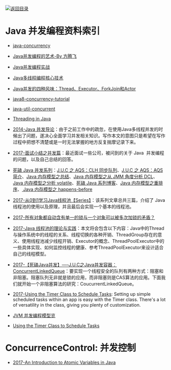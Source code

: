 [![返回目录](https://parg.co/UGo)](https://parg.co/b4z) 
 
 
# Java 并发编程资料索引


- [java-concurrency](http://tutorials.jenkov.com/java-concurrency/index.html)

- [Java并发编程的艺术-By 方腾飞]()

- [Java并发编程实战](http://book.51cto.com/art/201203/323171.htm)

- [Java多线程编程核心技术]()

- [Java并发的四种风味：Thread、Executor、ForkJoin和Actor](http://www.open-open.com/lib/view/open1421202894171.html)

- [java8-concurrency-tutorial](http://winterbe.com/posts/2015/04/07/java8-concurrency-tutorial-thread-executor-examples/)

- [java-util-concurrent](http://tutorials.jenkov.com/java-util-concurrent/index.html)

- [Threading in Java](https://medium.com/@behzodbekqodirov/threading-java-541bd986647d#.lmwvdmeje)


- [2014-Java 并发导论](http://ifeve.com/concurrency-paper/)：由于之前工作中的疏忽，在使用Java多线程并发的时候出了问题，遂决心全面学习并发相关知识。写作本文的意图只是希望在写作过程中把想不清楚或是一时无法掌握的地方反复揣摩记录下来。


- [2017-面试小结之并发篇](http://ginobefunny.com/post/java_concurrent_interview_questions/)：最近面试一些公司，被问到的关于 Java  并发编程的问题，以及自己总结的回答。

- [死磕 Java 并发系列](http://cmsblogs.com/?author=1)：[J.U.C 之 AQS：CLH 同步队列](http://cmsblogs.com/?p=2188)、[J.U.C 之 AQS：AQS 简介](http://cmsblogs.com/?p=2174)、[Java 内存模型之总结](http://cmsblogs.com/?p=2167)、[Java 内存模型之从 JMM 角度分析 DCL](http://cmsblogs.com/?p=2161)、[Java 内存模型之分析 volatile](http://cmsblogs.com/?p=2148)、[死磕 Java 系列博客](http://cmsblogs.com/?p=2122)、[Java 内存模型之重排序](http://cmsblogs.com/?p=2116)、[ Java 内存模型之 happens-before](http://cmsblogs.com/?p=2102) 

- [2017-从0到1学习Java线程池【Series】](http://6me.us/TOE3)：该系列文章总共三篇，介绍了 Java 线程池的使用以及原理，并且最后会实现一个基本的线程池。

- [2017-所有对象都自动含有单一的锁与一个对象可以被多次加锁的矛盾？](https://parg.co/bO2) 

- [2017-Java 线程池的理论与实践](http://www.jianshu.com/p/0478e283cfef)：本文将会包含以下内容：Java中的Thread与操作系统中的线程的关系、线程切换的各种开销、ThreadGroup存在的意义、使用线程池减少线程开销、Executor的概念、ThreadPoolExecutor中的一些具体实现、如何监控线程的健康、参考ThreadPoolExecutor来设计适合自己的线程模型。 

- [2017-【死磕Java并发】—–J.U.C之Java并发容器：ConcurrentLinkedQueue](http://cmsblogs.com/?p=2353)：要实现一个线程安全的队列有两种方式：阻塞和非阻塞。阻塞队列无非就是锁的应用，而非阻塞则是CAS算法的应用。下面我们就开始一个非阻塞算法的研究：CoucurrentLinkedQueue。 

- [2017-Using the Timer Class to Schedule Tasks](https://dzone.com/articles/using-timer-class-to-schedule-tasks): Setting up simple scheduled tasks within an app is easy with the Timer class. There's a lot of versatility in the class, giving you plenty of customization.

- [JVM 并发编程模型览](http://www.qingjingjie.com/blogs/23)

- [Using the Timer Class to Schedule Tasks](https://dzone.com/articles/using-timer-class-to-schedule-tasks) 


# ConcurrenceControl: 并发控制



- [2017-An Introduction to Atomic Variables in Java](http://www.baeldung.com/java-atomic-variables) 



